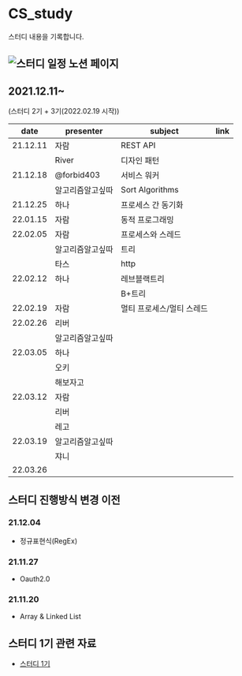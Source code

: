 # CS_study
스터디 내용을 기록합니다.

## ![스터디 일정 노션 페이지](https://xxit.notion.site/xxit/CS-32485a0bb3ef4f0d85251eb1e467c880)

## 2021.12.11~
(스터디 2기 + 3기(2022.02.19 시작))

|date|presenter|subject|link|
|---|---|---|---|
|21.12.11|자람|REST API||
||River|디자인 패턴||
|21.12.18|@forbid403|서비스 워커||
||알고리즘알고싶따|Sort Algorithms||
|21.12.25|하나|프로세스 간 동기화||
|22.01.15|자람|동적 프로그래밍||
|22.02.05|자람|프로세스와 스레드||
||알고리즘알고싶따|트리||
||타스|http||
|22.02.12|하나|레브블랙트리||
|||B+트리||
|22.02.19|자람|멀티 프로세스/멀티 스레드||
|22.02.26|리버|||
||알고리즘알고싶따|||
|22.03.05|하나|||
||오키|||
||해보자고|||
|22.03.12|자람|||
||리버|||
||레고|||
|22.03.19|알고리즘알고싶따|||
||쟈니|||
|22.03.26||||

## 스터디 진행방식 변경 이전
### 21.12.04
- 정규표현식(RegEx)
### 21.11.27
- Oauth2.0
### 21.11.20
- Array & Linked List

## 스터디 1기 관련 자료
- [스터디 1기](https://github.com/GoForITStudy/CS_study/tree/main/past_study_recording)
